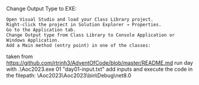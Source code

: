 Change Output Type to EXE:

	Open Visual Studio and load your Class Library project.
	Right-click the project in Solution Explorer → Properties.
	Go to the Application tab.
	Change Output type from Class Library to Console Application or Windows Application.
	Add a Main method (entry point) in one of the classes:

taken from https://github.com/rtrinh3/AdventOfCode/blob/master/README.md
	run day with .\Aoc2023.exe 01 "day01-input.txt"
	add inputs and execute the code in the filepath:
	\Aoc2023\Aoc2023\bin\Debug\net8.0
